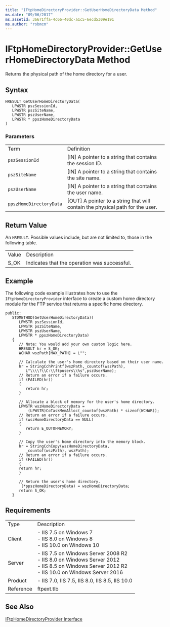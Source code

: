 ```yaml
---
title: "IFtpHomeDirectoryProvider::GetUserHomeDirectoryData Method"
ms.date: "09/06/2017"
ms.assetid: 36671ffa-4c66-40dc-a1c5-6ecd5309e191
ms.author: "robmcm"
---
```

# IFtpHomeDirectoryProvider::GetUserHomeDirectoryData Method
Returns the physical path of the home directory for a user.  
  
## Syntax  
  
```cpp#  
HRESULT GetUserHomeDirectoryData(  
   LPWSTR pszSessionId,  
   LPWSTR pszSiteName,  
   LPWSTR pszUserName,  
   LPWSTR * ppszHomeDirectoryData  
)  
```  
  
### Parameters  
  
|||  
|-|-|  
|Term|Definition|  
|`pszSessionId`|[IN] A pointer to a string that contains the session ID.|  
|`pszSiteName`|[IN] A pointer to a string that contains the site name.|  
|`pszUserName`|[IN] A pointer to a string that contains the user name.|  
|`ppszHomeDirectoryData`|[OUT] A pointer to a string that will contain the physical path for the user.|  
  
## Return Value  
 An `HRESULT`. Possible values include, but are not limited to, those in the following table.  
  
|||  
|-|-|  
|Value|Description|  
|S_OK|Indicates that the operation was successful.|  
  
## Example  
 The following code example illustrates how to use the `IFtpHomeDirectoryProvider` interface to create a custom home directory module for the FTP service that returns a specific home directory.  
  
```  
public:  
   STDMETHOD(GetUserHomeDirectoryData)(  
      LPWSTR pszSessionId,  
      LPWSTR pszSiteName,  
      LPWSTR pszUserName,  
      LPWSTR * ppszHomeDirectoryData)  
   {  
      // Note: You would add your own custom logic here.  
      HRESULT hr = S_OK;  
      WCHAR wszPath[MAX_PATH] = L"";  
  
      // Calculate the user's home directory based on their user name.  
      hr = StringCchPrintf(wszPath,_countof(wszPath),  
         L"\\\\?\\C:\\ftpusers\\%s",pszUserName);  
      // Return an error if a failure occurs.  
      if (FAILED(hr))  
      {  
         return hr;  
      }  
  
      // Allocate a block of memory for the user's home directory.  
      LPWSTR wszHomeDirectoryData =  
          (LPWSTR)CoTaskMemAlloc(_countof(wszPath) * sizeof(WCHAR));  
      // Return an error if a failure occurs.  
      if (wszHomeDirectoryData == NULL)  
      {  
         return E_OUTOFMEMORY;  
      }  
  
      // Copy the user's home directory into the memory block.  
      hr = StringCchCopy(wszHomeDirectoryData,  
         _countof(wszPath), wszPath);  
      // Return an error if a failure occurs.  
      if (FAILED(hr))  
      {  
      return hr;  
      }  
  
      // Return the user's home directory.  
       (*ppszHomeDirectoryData) = wszHomeDirectoryData;  
      return S_OK;  
   }  
```  
  
## Requirements  
  
|||  
|-|-|  
|Type|Description|  
|Client|-   IIS 7.5 on                                          Windows 7<br />-   IIS 8.0 on                                          Windows 8<br />-   IIS 10.0 on                                          Windows 10|  
|Server|-   IIS 7.5 on                                          Windows Server 2008 R2<br />-   IIS 8.0 on                                          Windows Server 2012<br />-   IIS 8.5 on                                          Windows Server 2012 R2<br />-   IIS 10.0 on                                          Windows Server 2016|  
|Product|-   IIS 7.0,                                          IIS 7.5,                                          IIS 8.0,                                          IIS 8.5,                                          IIS 10.0|  
|Reference|ftpext.tlb|  
  
## See Also  
 [IFtpHomeDirectoryProvider Interface](../../ftp-extensibility-reference/native-code-api-reference/iftphomedirectoryprovider-interface-native.md)

